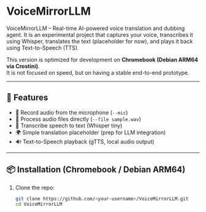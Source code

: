 # VoiceMirrorLLM
VoiceMirrorLLM – Real-time AI-powered voice translation and dubbing agent.  It is an experimental project that captures your voice, transcribes it using Whisper, translates the text (placeholder for now), and plays it back using Text-to-Speech (TTS).  

This version is optimized for development on **Chromebook (Debian ARM64 via Crostini)**.  
It is not focused on speed, but on having a stable end-to-end prototype.

---

## 🚀 Features

- 🎤 Record audio from the microphone (`--mic`)
- 📂 Process audio files directly (`--file sample.wav`)
- 📝 Transcribe speech to text (Whisper tiny)
- 🌍 Simple translation placeholder (prep for LLM integration)
- 🔊 Text-to-Speech playback (gTTS, local audio output)

---

## 📦 Installation (Chromebook / Debian ARM64)

1. Clone the repo:
   ```bash
   git clone https://github.com/<your-username>/VoiceMirrorLLM.git
   cd VoiceMirrorLLM
